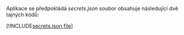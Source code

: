 Aplikace se předpokládá *secrets.json* soubor obsahuje následující dvě tajných kódů:

[!INCLUDE[secrets.json file](secrets-json-file.md)]
